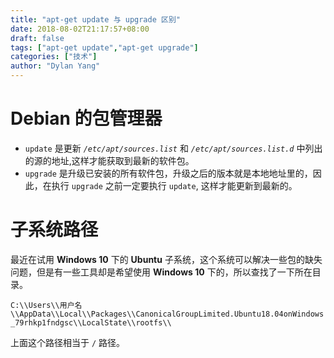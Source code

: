```yaml
---
title: "apt-get update 与 upgrade 区别"
date: 2018-08-02T21:17:57+08:00
draft: false
tags: ["apt-get update","apt-get upgrade"]
categories: ["技术"]
author: "Dylan Yang"
---
```


# Debian 的包管理器

- `update` 是更新 *`/etc/apt/sources.list`* 和 *`/etc/apt/sources.list.d`* 中列出的源的地址,这样才能获取到最新的软件包。
- `upgrade` 是升级已安装的所有软件包，升级之后的版本就是本地地址里的，因此，在执行 `upgrade` 之前一定要执行 `update`, 这样才能更新到最新的。

<!--more-->

# 子系统路径

最近在试用 **Windows 10** 下的 **Ubuntu** 子系统，这个系统可以解决一些包的缺失问题，但是有一些工具却是希望使用 **Windows 10** 下的，所以查找了一下所在目录。

`C:\\Users\\用户名\\AppData\\Local\\Packages\\CanonicalGroupLimited.Ubuntu18.04onWindows_79rhkp1fndgsc\\LocalState\\rootfs\\`

上面这个路径相当于 `/` 路径。